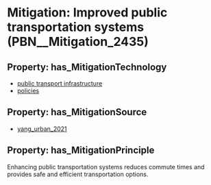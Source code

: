 # Mitigation: __Improved public transportation systems__ (PBN__Mitigation_2435)

## Property: has_MitigationTechnology

* [public transport infrastructure](../Technology/PBN__Technology_4502)
* [policies](../Technology/PBN__Technology_482)

## Property: has_MitigationSource

* [yang_urban_2021](../Article/PBN__Article_6)

## Property: has_MitigationPrinciple

Enhancing public transportation systems reduces commute times and provides safe and efficient transportation options.

